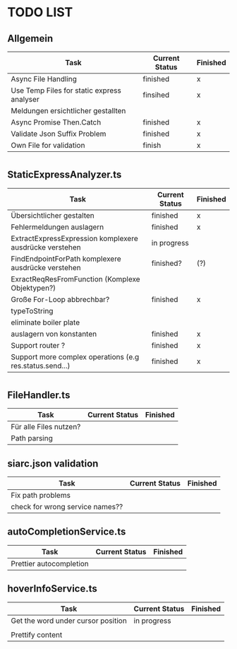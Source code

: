 # TODO LIST

## Allgemein

| Task                                       | Current Status | Finished |
| ------------------------------------------ | -------------- | -------- |
| Async File Handling                        | finished       | x        |
| Use Temp Files for static express analyser | finsihed       | x        |
| Meldungen ersichtlicher gestallten         |                |
| Async Promise Then.Catch                   | finished       | x        |
| Validate Json Suffix Problem               | finished       | x        |
| Own File for validation                    | finish         | x        |

#

## StaticExpressAnalyzer.ts

| Task                                                     | Current Status | Finished |
| -------------------------------------------------------- | -------------- | -------- |
| Übersichtlicher gestalten                                | finished       | x        |
| Fehlermeldungen auslagern                                | finished       | x        |
| ExtractExpressExpression komplexere ausdrücke verstehen  | in progress    |
| FindEndpointForPath komplexere ausdrücke verstehen       | finished?      | (?)      |
| ExractReqResFromFunction (Komplexe Objektypen?)          |                |
| Große For-Loop abbrechbar?                               | finished       | x        |
| typeToString                                             |                |
| eliminate boiler plate                                   |                |
| auslagern von konstanten                                 | finished       | x        |
| Support router ?                                         | finished       | x        |
| Support more complex operations (e.g res.status.send...) | finished       | x        |

#

## FileHandler.ts

| Task                   | Current Status | Finished |
| ---------------------- | -------------- | -------- |
| Für alle Files nutzen? |                |
| Path parsing           |                |

## siarc.json validation

| Task                            | Current Status | Finished |
| ------------------------------- | -------------- | -------- |
| Fix path problems               |                |
| check for wrong service names?? |                |

## autoCompletionService.ts

| Task                    | Current Status | Finished |
| ----------------------- | -------------- | -------- |
| Prettier autocompletion |                |

## hoverInfoService.ts

| Task                               | Current Status | Finished |
| ---------------------------------- | -------------- | -------- |
| Get the word under cursor position | in progress    |
|                                    |                |
| Prettify content                   |                |

